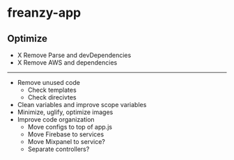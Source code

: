# freanzy-app




## Optimize

- X Remove Parse and devDependencies
- X Remove AWS and dependencies

----------------------------------------------------------------

- Remove unused code
  - Check templates
  - Check direcivtes
- Clean variables and improve scope variables
- Minimize, uglify, optimize images
- Improve code organization
  - Move configs to top of app.js
  - Move Firebase to services
  - Move Mixpanel to service?
  - Separate controllers?
